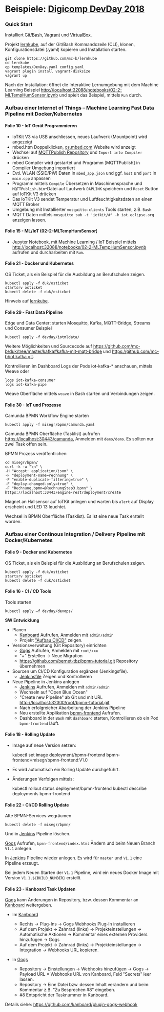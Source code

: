 Beispiele: [Digicomp DevDay 2018](https://www.digicomp.ch/events/development-events/devday-2018)
=============================================================================================

### Quick Start

Installiert [Git/Bash](https://git-scm.com/downloads), [Vagrant](https://www.vagrantup.com/) und [VirtualBox](https://www.virtualbox.org/).

Projekt [lernkube](https://github.com/mc-b/lernkube), auf der Git/Bash Kommandozeile (CLI), klonen, Konfigurationsdatei (.yaml) kopieren und Installation starten. 

	git clone https://github.com/mc-b/lernkube
	cd lernkube
	cp templates/DevDay.yaml config.yaml
	vagrant plugin install vagrant-disksize
	vagrant up


Nach der Installation: öffnet die Interaktive Lernumgebung mit dem Machine Learning Beispiel [http://localhost:32088/notebooks/02-2-MLTempHumSensor.ipynb](http://localhost:32088/notebooks/02-2-MLTempHumSensor.ipynb) und spielt das Beispiel, mittels `Run` durch.

### Aufbau einer Internet of Things – Machine Learning Fast Data Pipeline mit Docker/Kubernetes

#### Folie 10 - IoT Gerät Programmieren

* IoTKit V3 via USB anschliessen, neues Laufwerk (Mountpoint) wird angezeigt
* mbed.htm Doppelklicken, [os.mbed.com](http://os.mbed.com) Website wird anzeigt
* Wechsel auf [MQTTPublish Repository](https://os.mbed.com/teams/IoTKitV3/code/MQTTPublish/) und `Import into Compiler` drücken
* mbed Compiler wird gestartet und Programm [MQTTPublish] in Compiler Umgebung importiert
* Evtl. WLAN (SSID/PW) Daten in `mbed_app.json` und ggf. `host` und `port` in `main.cpp` anpassen
* Programm mittels `Compile` Übersetzen in Maschinensprache und `MQTTPublish.bin`-Datei auf Laufwerk `DAPLINK` speichern und `Reset` Button auf IoTKit V3 drücken
* Das IoTKit V3 sendet Temperatur und Luftfeuchtigkeitsdaten an einen MQTT Broker
* Umgebung mit Installierter `mosquitto-clients` Tools starten, z.B. `Bash`
* MQTT Daten mittels `mosquitto_sub -t 'iotkit/#' -h iot.eclipse.org` anzeigen lassen.

#### Folie 15 - ML/IoT (02-2-MLTempHumSensor)

* Jupyter Notebook, mit Machine Learning / IoT Beispiel mittels [http://localhost:32088/notebooks/02-2-MLTempHumSensor.ipynb](http://localhost:32088/notebooks/02-2-MLTempHumSensor.ipynb) aufrufen und durcharbeiten mit `Run`.

#### Folie 21 - Docker und Kubernetes

OS Ticket, als ein Beispiel für die Ausbildung an Berufschulen zeigen.

	kubectl apply -f duk/osticket
	startsrv osticket
	kubectl delete -f duk/osticket

Hinweis auf [lernkube](https://github.com/mc-b/lernkube).

#### Folie 29 - Fast Data Pipeline

Edge und Data Center: starten Mosquitto, Kafka, MQTT-Bridge, Streams und Consumer Beispiel

	kubectl apply -f devday/iotmldata/
	
Weitere Möglichkeiten und Sourcecode auf https://github.com/mc-b/duk/tree/master/kafka#kafka-mit-mqtt-bridge und https://github.com/mc-b/iot.kafka.git.

Kontrollieren im Dashboard Logs der Pods iot-kafka-* anschauen, mittels Weave oder 

	logs iot-kafka-consumer
	logs iot-kafka-pipe
	
Weave Oberfläche mittels `weave` in Bash starten und Verbindungen zeigen.

#### Folie 30 - IoT und Prozesse

Camunda BPMN Workflow Engine starten

	kubectl apply -f misegr/bpmn/camunda.yaml
	
Camunda BPMN Oberfläche (Tasklist) aufrufen [https://localhost:30443/camunda](https://localhost:30443/camunda), Anmelden mit `demo/demo`. Es sollten nur zwei Task offen sein.

BPMN Prozess veröffentlichen 	

	cd misegr/bpmn/
	curl -k -w "\n" \
	-H "Accept: application/json" \
	-F "deployment-name=rechnung" \
	-F "enable-duplicate-filtering=true" \
	-F "deploy-changed-only=true" \
	-F "Rechnung.bpmn=@RechnungStep3.bpmn" \
	https://localhost:30443/engine-rest/deployment/create

Magnet an Hallsensor auf IoTKit anlegen und warten bis `alert` auf Display erscheint und LED 13 leuchtet.

Wechsel in BPMN Oberfläche (Tasklist). Es ist eine neue Task erstellt worden.

### Aufbau einer Continous Integration / Delivery Pipeline mit Docker/Kubernetes

#### Folie 9 - Docker und Kubernetes

OS Ticket, als ein Beispiel für die Ausbildung an Berufschulen zeigen.

	kubectl apply -f duk/osticket
	startsrv osticket
	kubectl delete -f duk/osticket
	
#### Folie 16 - CI / CD Tools

Tools starten

	kubectl apply –f devday/devops/
	
**SW Entwicklung**

* Planen
    * [Kanboard](http://localhost:32200) Aufrufen, Anmelden mit `admin/admin`
    * Projekt ["Aufbau CI/CD"](http://localhost:32200/?controller=BoardViewController&action=show&project_id=1&search=status%3Aopen) zeigen.
* Versionsverwaltung (Git Repository) einrichten
    * [Gogs](http://localhost:32300) Aufrufen, Anmelden mit `root/xxx`
    * "+" Erstellen -> Neue Migration
	* https://github.com/bernet-tbz/bpmn-tutorial.git Repository übernehmen
* Sourcen um CI/CD Konfiguration ergänzen (Jenkingsfile).
	* [Jenkinsfile]() Zeigen und Kontrollieren
* Neue Pipeline in Jenkins  anlegen
	* [Jenkins](http://localhost:32100) Aufrufen, Anmelden mit `admin/admin`
	* Wechseln auf "Open Blue Ocean" 
	* "Create new Pipeline" ab Git und mit URL [http://localhost:32300/root/bpmn-tutorial.git](http://localhost:32300/root/bpmn-tutorial.git)
	* Nach erfolgreicher Abarbeitung der Jenkins Pipeline
	* Neu erstellte Applikation [bpmn-frontend](https://localhost:30443/frontend/index.html) Aufrufen.	
	* Dashboard in der `Bash` mit `dashboard` starten, Kontrollieren ob ein Pod `bpmn-frontend` läuft.	
	
#### Folie 18 - Rolling Update

* Image auf neue Version setzen:

	kubectl set image deployment/bpmn-frontend bpmn-frontend=misegr/bpmn-frontend:V1.0
		
* Es wird automatisch ein Rolling Update durchgeführt.

* Änderungen Verfolgen mittels:

	kubectl rollout status deployment/bpmn-frontend
	kubectl describe deployments bpmn-frontend

#### Folie 22 - CI/CD Rolling Update

Alte BPMN-Services wegräumen

	kubectl delete -f misegr/bpmn/
	
Und in [Jenkins](http://localhost:32100) Pipeline löschen.

[Gogs](http://localhost:32300) Aufrufen, `bpmn-frontend/index.html` Ändern und beim Neuen Branch `V1.1` anlegen.

In [Jenkins](http://localhost:32100) Pipeline wieder anlegen. Es wird für `master` und `V1.1` eine Pipeline erzeugt.

Bei jedem Neuen Starten der `V1.1` Pipeline, wird ein neues Docker Image mit Version `V1.1.${BUILD_NUMBER}` erstellt.

#### Folie 23 - Kanboard Task Updaten

[Gogs](http://localhost:32300) kann Änderungen in Repository, bzw. dessen Kommentar an [Kanboard](http://localhost:32200) weitergeben.

* Im [Kanboard](http://localhost:32200)
	* Rechts -> Plug-Ins -> Gogs Webhooks Plug-In installieren
	* Auf dem Projekt -> Zahnrad (links) -> Projekteinstellungen -> Automatische Aktionen -> Kommentar eines externen Providers hinzufügen -> Gogs
	* Auf dem Projekt -> Zahnrad (links) -> Projekteinstellungen -> Integration -> Webhooks URL kopieren.

* In [Gogs](http://localhost:32300)
	* Repository -> Einstellungen -> Webhooks hinzufügen -> Gogs -> Payload URL = Webhooks URL von Kanboard, Feld "Secrets" leer lassen.
	* Repository -> Eine Datei bzw. dessen Inhalt verändern und beim Kommentar z.B. "Zu Besprechen #8" eingeben. 
	* #8 Entspricht der Tasknummer in Kanboard. 	

Details siehe: https://github.com/kanboard/plugin-gogs-webhook 



